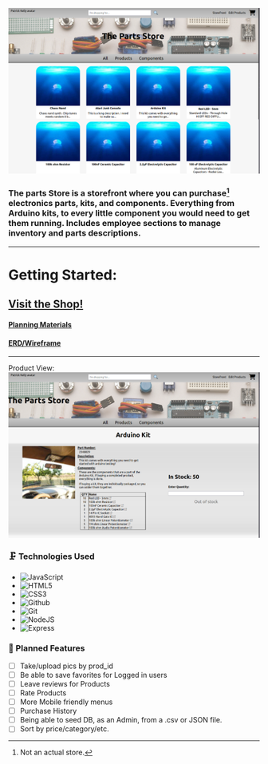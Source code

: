 ![Image of Landing Page](/public/Assets/readme_main.png)

### The parts Store is a storefront where you can purchase[^1] electronics parts, kits, and components. Everything from Arduino kits, to every little component you would need to get them running. Includes employee sections to manage inventory and parts descriptions.
[^1]: Not an actual store.
---
# Getting Started:
## [Visit the Shop!](https://notanotherelectronicsstore.fly.dev/)
#### [Planning Materials](https://trello.com/b/OKwZkCvK/storefront-app)
#### [ERD/Wireframe](https://whimsical.com/notradioshack-9AbbWpPJHDk6PSN2bpX1r4)
---

Product View:
![Image of Product View](/public/Assets/prod_view.png)

### 🗜️ Technologies Used
- ![JavaScript](https://img.shields.io/badge/JavaScript-323330?style=for-the-badge&logo=javascript&logoColor=F7DF1E)
- ![HTML5](https://img.shields.io/badge/HTML5-E34F26?style=for-the-badge&logo=html5&logoColor=white)
- ![CSS3](https://img.shields.io/badge/CSS3-1572B6?style=for-the-badge&logo=css3&logoColor=white)
- ![Github](https://img.shields.io/badge/GitHub-100000?style=for-the-badge&logo=github&logoColor=white)
- ![Git](https://img.shields.io/badge/GIT-E44C30?style=for-the-badge&logo=git&logoColor=white)
- ![NodeJS](https://img.shields.io/badge/NodeJS-339933?style=for-the-badge&logo=node-dot-js)
- ![Express](https://img.shields.io/badge/Express-000000?style=for-the-badge&logo=express)

### 🧊 Planned Features
- [ ] Take/upload pics by prod_id
- [ ] Be able to save favorites for Logged in users
- [ ] Leave reviews for Products
- [ ] Rate Products
- [ ] More Mobile friendly menus
- [ ] Purchase History
- [ ] Being able to seed DB, as an Admin, from a .csv or JSON file.
- [ ] Sort by price/category/etc.
